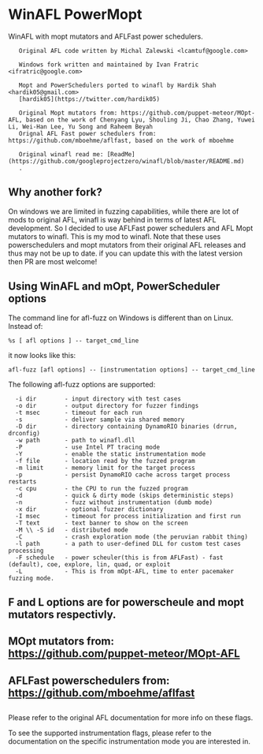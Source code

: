 # WinAFL PowerMopt

WinAFL with mopt mutators and AFLFast power schedulers.

```
   Original AFL code written by Michal Zalewski <lcamtuf@google.com>

   Windows fork written and maintained by Ivan Fratric <ifratric@google.com>  
   
   Mopt and PowerSchedulers ported to winafl by Hardik Shah <hardik05@gmail.com>
   [hardik05](https://twitter.com/hardik05)
   
   Original Mopt mutators from: https://github.com/puppet-meteor/MOpt-AFL, based on the work of Chenyang Lyu, Shouling Ji, Chao Zhang, Yuwei Li, Wei-Han Lee, Yu Song and Raheem Beyah
   Orignal AFL Fast power schedulers from: https://github.com/mboehme/aflfast, based on the work of mboehme

   Original winafl read me: [ReadMe](https://github.com/googleprojectzero/winafl/blob/master/README.md)
   .
```
## Why another fork?
On windows we are limited in fuzzing capabilities, while there are lot of mods to original AFL, winafl is way behind in terms of latest AFL development. So I decided to use AFLFast power schedulers and AFL Mopt mutators to winafl. This is my mod to winafl. Note that these uses powerschedulers and mopt mutators from their original AFL releases and thus may not be up to date. if you can update this with the latest version then PR are most welcome!

## Using WinAFL and mOpt, PowerScheduler options

The command line for afl-fuzz on Windows is different than on Linux. Instead of:

```
%s [ afl options ] -- target_cmd_line
```

it now looks like this:

```
afl-fuzz [afl options] -- [instrumentation options] -- target_cmd_line
```

The following afl-fuzz options are supported:

```
  -i dir        - input directory with test cases
  -o dir        - output directory for fuzzer findings
  -t msec       - timeout for each run
  -s            - deliver sample via shared memory
  -D dir        - directory containing DynamoRIO binaries (drrun, drconfig)
  -w path       - path to winafl.dll
  -P            - use Intel PT tracing mode
  -Y            - enable the static instrumentation mode
  -f file       - location read by the fuzzed program
  -m limit      - memory limit for the target process
  -p            - persist DynamoRIO cache across target process restarts
  -c cpu        - the CPU to run the fuzzed program
  -d            - quick & dirty mode (skips deterministic steps)
  -n            - fuzz without instrumentation (dumb mode)
  -x dir        - optional fuzzer dictionary
  -I msec       - timeout for process initialization and first run
  -T text       - text banner to show on the screen
  -M \\ -S id   - distributed mode
  -C            - crash exploration mode (the peruvian rabbit thing)
  -l path       - a path to user-defined DLL for custom test cases processing
  -F schedule   - power scheuler(this is from AFLFast) - fast (default), coe, explore, lin, quad, or exploit
  -L            - This is from mOpt-AFL, time to enter pacemaker fuzzing mode. 
```
## F and L options are for powerscheule and mopt mutators respectivly. 
## MOpt mutators from: https://github.com/puppet-meteor/MOpt-AFL
## AFLFast powerschedulers from: https://github.com/mboehme/aflfast
##

Please refer to the original AFL documentation for more info on these flags.

To see the supported instrumentation flags, please refer to the documentation
on the specific instrumentation mode you are interested in.
